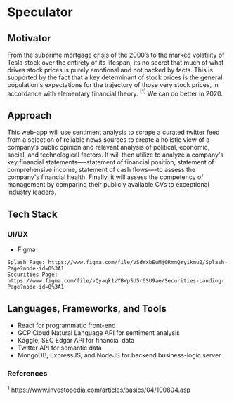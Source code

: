# Speculator
## Motivator
From the subprime mortgage crisis of the 2000’s to the marked volatility of Tesla stock over the entirety of its lifespan, its no secret that much of what drives stock prices is purely emotional and not backed by facts. This is supported by the fact that a key determinant of stock prices is the general population's expectations for the trajectory of those very stock prices, in accordance with elementary financial theory. <sup>[1]</sup> We can do better in 2020. 

## Approach
This web-app will use sentiment analysis to scrape a curated twitter feed from a selection of reliable news sources to create a holistic view of a company’s public opinion and relevant analysis of political, economic, social, and technological factors. It will then utilize <put decided upon financial info api here> to analyze a company's key financial statements—-statement of financial position, statement of comprehensive income, statement of cash flows—-to assess the company's financial health.
Finally, it will assess the competency of management by comparing their publicly available CVs to exceptional industry leaders.

## Tech Stack

### UI/UX
- Figma
```
Splash Page: https://www.figma.com/file/VSdWxbEuMj0RmnQYyikmu2/Splash-Page?node-id=0%3A1
Securities Page: https://www.figma.com/file/vQyaqk1zYBWpSU5r6SU9ae/Securities-Landing-Page?node-id=0%3A1
```

## Languages, Frameworks, and Tools
- React for programmatic front-end
- GCP Cloud Natural Language API for sentiment analysis
- Kaggle, SEC Edgar API for financial data
- Twitter API for semantic data
- MongoDB, ExpressJS, and NodeJS for backend business-logic server


### References
<sup>1</sup> https://www.investopedia.com/articles/basics/04/100804.asp
